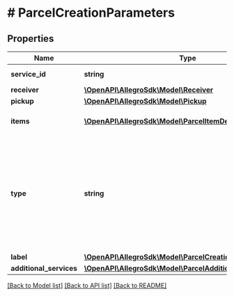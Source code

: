 # # ParcelCreationParameters

## Properties

Name | Type | Description | Notes
------------ | ------------- | ------------- | -------------
**service_id** | **string** | Delivery service id. |
**receiver** | [**\OpenAPI\AllegroSdk\Model\Receiver**](Receiver.md) |  |
**pickup** | [**\OpenAPI\AllegroSdk\Model\Pickup**](Pickup.md) |  |
**items** | [**\OpenAPI\AllegroSdk\Model\ParcelItemDetails[]**](ParcelItemDetails.md) | Parcel items details. |
**type** | **string** | Value will be applied to type for all items. If item will have type value assigned - validation will check if all types have the same value. | [optional]
**label** | [**\OpenAPI\AllegroSdk\Model\ParcelCreationParametersLabel**](ParcelCreationParametersLabel.md) |  | [optional]
**additional_services** | [**\OpenAPI\AllegroSdk\Model\ParcelAdditionalServices**](ParcelAdditionalServices.md) |  | [optional]

[[Back to Model list]](../../README.md#models) [[Back to API list]](../../README.md#endpoints) [[Back to README]](../../README.md)
